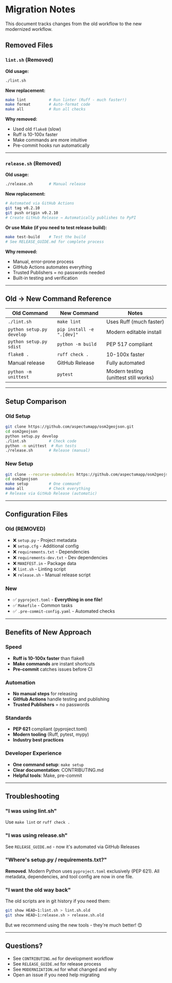 # Migration Notes

This document tracks changes from the old workflow to the new modernized workflow.

## Removed Files

### `lint.sh` (Removed)

**Old usage:**
```bash
./lint.sh
```

**New replacement:**
```bash
make lint          # Run linter (Ruff - much faster!)
make format        # Auto-format code
make all           # Run all checks
```

**Why removed:**
- Used old `flake8` (slow)
- Ruff is 10-100x faster
- Make commands are more intuitive
- Pre-commit hooks run automatically

---

### `release.sh` (Removed)

**Old usage:**
```bash
./release.sh       # Manual release
```

**New replacement:**
```bash
# Automated via GitHub Actions
git tag v0.2.10
git push origin v0.2.10
# Create GitHub Release → Automatically publishes to PyPI
```

**Or use Make (if you need to test release build):**
```bash
make test-build    # Test the build
# See RELEASE_GUIDE.md for complete process
```

**Why removed:**
- Manual, error-prone process
- GitHub Actions automates everything
- Trusted Publishers = no passwords needed
- Built-in testing and verification

---

## Old → New Command Reference

| Old Command | New Command | Notes |
|-------------|-------------|-------|
| `./lint.sh` | `make lint` | Uses Ruff (much faster) |
| `python setup.py develop` | `pip install -e ".[dev]"` | Modern editable install |
| `python setup.py sdist` | `python -m build` | PEP 517 compliant |
| `flake8 .` | `ruff check .` | 10-100x faster |
| Manual release | GitHub Release | Fully automated |
| `python -m unittest` | `pytest` | Modern testing (unittest still works) |

---

## Setup Comparison

### Old Setup
```bash
git clone https://github.com/aspectumapp/osm2geojson.git
cd osm2geojson
python setup.py develop
./lint.sh          # Check code
python -m unittest  # Run tests
./release.sh       # Release (manual)
```

### New Setup
```bash
git clone --recurse-submodules https://github.com/aspectumapp/osm2geojson.git
cd osm2geojson
make setup         # One command!
make all           # Check everything
# Release via GitHub Release (automatic)
```

---

## Configuration Files

### Old (REMOVED)
- ❌ `setup.py` - Project metadata
- ❌ `setup.cfg` - Additional config
- ❌ `requirements.txt` - Dependencies
- ❌ `requirements-dev.txt` - Dev dependencies
- ❌ `MANIFEST.in` - Package data
- ❌ `lint.sh` - Linting script
- ❌ `release.sh` - Manual release script

### New
- ✅ `pyproject.toml` - **Everything in one file!**
- ✅ `Makefile` - Common tasks
- ✅ `.pre-commit-config.yaml` - Automated checks

---

## Benefits of New Approach

### Speed
- **Ruff is 10-100x faster** than flake8
- **Make commands** are instant shortcuts
- **Pre-commit** catches issues before CI

### Automation
- **No manual steps** for releasing
- **GitHub Actions** handle testing and publishing
- **Trusted Publishers** = no passwords

### Standards
- **PEP 621** compliant (pyproject.toml)
- **Modern tooling** (Ruff, pytest, mypy)
- **Industry best practices**

### Developer Experience
- **One command setup**: `make setup`
- **Clear documentation**: CONTRIBUTING.md
- **Helpful tools**: Make, pre-commit

---

## Troubleshooting

### "I was using lint.sh"
Use `make lint` or `ruff check .`

### "I was using release.sh"
See `RELEASE_GUIDE.md` - now it's automated via GitHub Releases

### "Where's setup.py / requirements.txt?"
**Removed**. Modern Python uses `pyproject.toml` exclusively (PEP 621). All metadata, dependencies, and tool config are now in one file.

### "I want the old way back"
The old scripts are in git history if you need them:
```bash
git show HEAD~1:lint.sh > lint.sh.old
git show HEAD~1:release.sh > release.sh.old
```

But we recommend using the new tools - they're much better! 😊

---

## Questions?

- See `CONTRIBUTING.md` for development workflow
- See `RELEASE_GUIDE.md` for release process
- See `MODERNIZATION.md` for what changed and why
- Open an issue if you need help migrating
